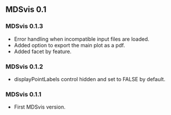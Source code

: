 ## MDSvis 0.1

### MDSvis 0.1.3

- Error handling when incompatible input files are loaded.
- Added option to export the main plot as a pdf.
- Added facet by feature.

### MDSvis 0.1.2

- displayPointLabels control hidden and set to FALSE by default.

### MDSvis 0.1.1

- First MDSvis version.
